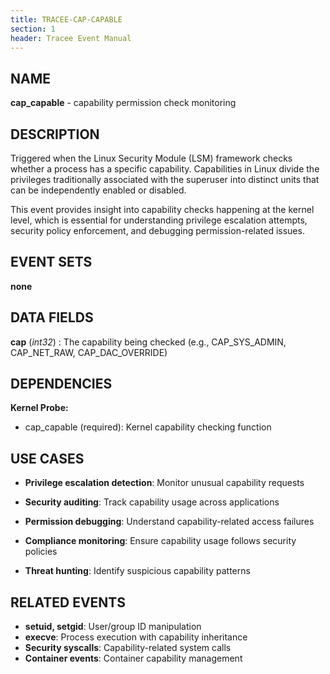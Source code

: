 ```yaml
---
title: TRACEE-CAP-CAPABLE
section: 1
header: Tracee Event Manual
---
```


## NAME

**cap_capable** - capability permission check monitoring

## DESCRIPTION

Triggered when the Linux Security Module (LSM) framework checks whether a process has a specific capability. Capabilities in Linux divide the privileges traditionally associated with the superuser into distinct units that can be independently enabled or disabled.

This event provides insight into capability checks happening at the kernel level, which is essential for understanding privilege escalation attempts, security policy enforcement, and debugging permission-related issues.

## EVENT SETS

**none**

## DATA FIELDS

**cap** (*int32*)
: The capability being checked (e.g., CAP_SYS_ADMIN, CAP_NET_RAW, CAP_DAC_OVERRIDE)

## DEPENDENCIES

**Kernel Probe:**

- cap_capable (required): Kernel capability checking function

## USE CASES

- **Privilege escalation detection**: Monitor unusual capability requests

- **Security auditing**: Track capability usage across applications

- **Permission debugging**: Understand capability-related access failures

- **Compliance monitoring**: Ensure capability usage follows security policies

- **Threat hunting**: Identify suspicious capability patterns

## RELATED EVENTS

- **setuid, setgid**: User/group ID manipulation
- **execve**: Process execution with capability inheritance
- **Security syscalls**: Capability-related system calls
- **Container events**: Container capability management
